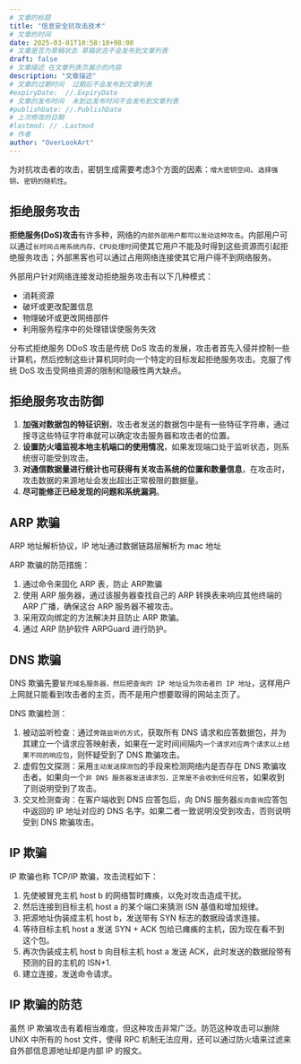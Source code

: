 ```yaml
---
# 文章的标题
title: "信息安全抗攻击技术"
# 文章的时间
date: 2025-03-01T10:58:10+08:00
# 文章是否为草稿状态 草稿状态不会发布到文章列表
draft: false
# 文章描述 在文章列表页展示的内容
description: "文章描述"
# 文章的过期时间  过期后不会发布到文章列表
#expiryDate:  //.ExpiryDate
# 文章的发布时间  未到达发布时间不会发布到文章列表
#publishDate: //.PublishDate
# 上次修改的日期
#lastmod: // .Lastmod
# 作者
author: "OverLookArt"
---
```


为对抗攻击者的攻击，密钥生成需要考虑3个方面的因素：`增大密钥空间`、`选择强钥`、`密钥的随机性`。

## 拒绝服务攻击

**拒绝服务(DoS)攻击**有许多种，网络的`内部外部用户都可以发动这种攻击`。内部用户可以通过`长时间占用系统内存、CPU处理时`间使其它用户不能及时得到这些资源而引起拒绝服务攻击；外部黑客也可以通过占用网络连接使其它用户得不到网络服务。

外部用户针对网络连接发动拒绝服务攻击有以下几种模式：

* 消耗资源
* 破坏或更改配置信息
* 物理破坏或更改网络部件
* 利用服务程序中的处理错误使服务失效

分布式拒绝服务 DDoS 攻击是传统 DoS 攻击的发展，攻击者首先入侵并控制一些计算机，然后控制这些计算机同时向一个特定的目标发起拒绝服务攻击。克服了传统 DoS 攻击受网络资源的限制和隐蔽性两大缺点。

## 拒绝服务攻击防御

1. **加强对数据包的特征识别**，攻击者发送的数据包中是有一些特征字符串，通过搜寻这些特征字符串就可以确定攻击服务器和攻击者的位置。
2. **设置防火墙监视本地主机端口的使用情况**，如果发现端口处于监听状态，则系统很可能受到攻击。
3. **对通信数据量进行统计也可获得有关攻击系统的位置和数量信息**，在攻击时，攻击数据的来源地址会发出超出正常极限的数据量。
4. **尽可能修正已经发现的问题和系统漏洞**。

## ARP 欺骗

ARP 地址解析协议，IP 地址通过数据链路层解析为 mac 地址

ARP 欺骗的防范措施：

1. 通过命令来固化 ARP 表，防止 ARP欺骗
2. 使用 ARP 服务器，通过该服务器查找自己的 ARP 转换表来响应其他终端的 ARP 广播，确保这台 ARP 服务器不被攻击。
3. 采用双向绑定的方法解决并且防止 ARP 欺骗。
4. 通过 ARP 防护软件 ARPGuard 进行防护。

## DNS 欺骗

DNS 欺骗先要`冒充域名服务器，然后把查询的 IP 地址设为攻击者的 IP 地址`，这样用户上网就只能看到攻击者的主页，而不是用户想要取得的网站主页了。

DNS 欺骗检测：

1. 被动监听检查：通过`旁路监听的方式`，获取所有 DNS 请求和应答数据包，并为其建立一个请求应答映射表，如果在一定时间间隔内`一个请求对应两个请求以上结果不同的响应包`，则怀疑受到了 DNS 欺骗攻击。
2. 虚假包文探测：采用`主动发送探测包`的手段来检测网络内是否存在 DNS 欺骗攻击者。如果向一个`非 DNS 服务器发送请求包，正常是不会收到任何应答`，如果收到了则说明受到了攻击。
3. 交叉检测查询：在客户端收到 DNS 应答包后，向 DNS 服务器`反向查询`应答包中返回的 IP 地址对应的 DNS 名字。如果二者一致说明没受到攻击，否则说明受到 DNS 欺骗攻击。

## IP 欺骗

IP 欺骗也称 TCP/IP 欺骗，攻击流程如下：

1. 先使被冒充主机 host b 的网络暂时瘫痪，以免对攻击造成干扰。
2. 然后连接到目标主机 host a 的某个端口来猜测 ISN 基值和增加规律。
3. 把源地址伪装成主机 host b，发送带有 SYN 标志的数据段请求连接。
4. 等待目标主机 host a 发送 SYN + ACK 包给已瘫痪的主机，因为现在看不到这个包。
5. 再次伪装成主机 host b 向目标主机 host a 发送 ACK，此时发送的数据段带有预测的目的主机的 ISN+1.
6. 建立连接，发送命令请求。

## IP 欺骗的防范

虽然 IP 欺骗攻击有着相当难度，但这种攻击非常广泛。防范这种攻击可以删除 UNIX 中所有的 host 文件，使得 RPC 机制无法应用，还可以通过防火墙来过滤来自外部信息源地址却是内部 IP 的报文。
